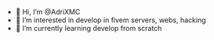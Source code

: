 - 👋 Hi, I’m @AdriXMC
- 👀 I’m interested in develop in fivem servers, webs, hacking
- 🌱 I’m currently learning develop from scratch 

<!---
AdriXMC/AdriXMC is a ✨ special ✨ repository because its `README.md` (this file) appears on your GitHub profile.
You can click the Preview link to take a look at your changes.
--->
